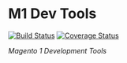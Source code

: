 # M1 Dev Tools

[![Build Status](https://travis-ci.org/rorteg/m1devtools.svg?branch=master)](https://travis-ci.org/rorteg/m1devtools)
[![Coverage Status](https://coveralls.io/repos/github/rorteg/m1devtools/badge.svg)](https://coveralls.io/github/rorteg/m1devtools)

*Magento 1 Development Tools*